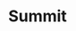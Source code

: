 ---
# This topic lives at
# https://digital.gov/topics/summit

# Topic Title
title: "Summit"

# description — keep it short and clear
summary: ""

# Weight
weight: 1

# For more information on managing topics,
# see https://github.com/GSA/digitalgov.gov/wiki/topics
---